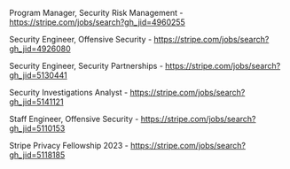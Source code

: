 Program Manager, Security Risk Management - https://stripe.com/jobs/search?gh_jid=4960255

Security Engineer, Offensive Security  - https://stripe.com/jobs/search?gh_jid=4926080

Security Engineer, Security Partnerships - https://stripe.com/jobs/search?gh_jid=5130441

Security Investigations Analyst - https://stripe.com/jobs/search?gh_jid=5141121

Staff Engineer, Offensive Security - https://stripe.com/jobs/search?gh_jid=5110153

Stripe Privacy Fellowship 2023 - https://stripe.com/jobs/search?gh_jid=5118185

